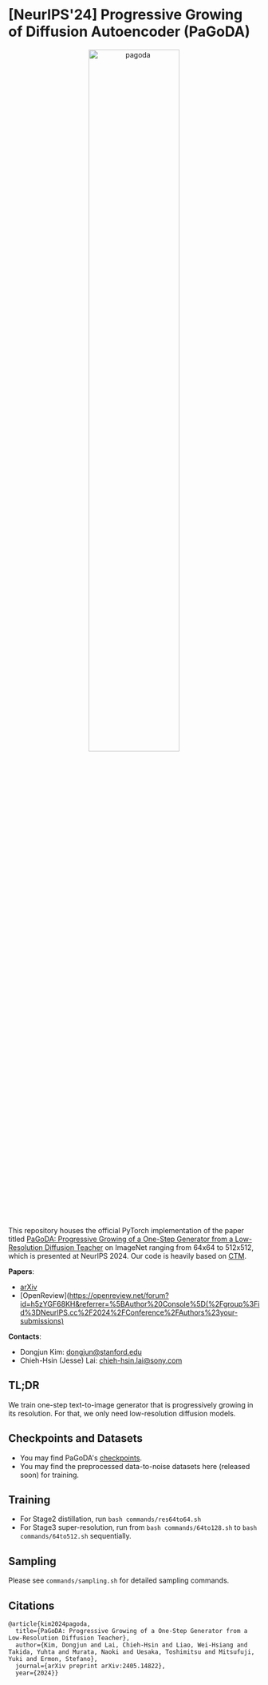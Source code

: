# [NeurIPS'24] Progressive Growing of Diffusion Autoencoder (PaGoDA)
<p align="center">
<img src="/assets/pagoda.png" alt="pagoda" width="60%"/>
</p>

This repository houses the official PyTorch implementation of the paper titled [PaGoDA: Progressive Growing of a One-Step Generator from a Low-Resolution Diffusion Teacher](https://arxiv.org/abs/2405.14822) on ImageNet ranging from 64x64 to 512x512, which is presented at NeurIPS 2024. Our code is heavily based on [CTM](https://github.com/sony/ctm).

**Papers**:
* [arXiv](https://arxiv.org/abs/2405.14822)
* [OpenReview](https://openreview.net/forum?id=h5zYGF68KH&referrer=%5BAuthor%20Console%5D(%2Fgroup%3Fid%3DNeurIPS.cc%2F2024%2FConference%2FAuthors%23your-submissions)


**Contacts**:
* Dongjun Kim: <a href="dongjun@stanford.edu">dongjun@stanford.edu</a>
* Chieh-Hsin (Jesse) Lai: <a href="chieh-hsin.lai@sony.com">chieh-hsin.lai@sony.com</a>

## TL;DR
We train one-step text-to-image generator that is progressively growing in its resolution. For that, we only need low-resolution diffusion models.

## Checkpoints and Datasets
- You may find PaGoDA's [checkpoints](https://drive.google.com/drive/folders/1tlm_DwPWcIIfF3s9qm_fHOeUjENTSOKx?usp=sharing).
- You may find the preprocessed data-to-noise datasets here (released soon) for training.

## Training
- For Stage2 distillation, run `bash commands/res64to64.sh`
- For Stage3 super-resolution, run from `bash commands/64to128.sh` to `bash commands/64to512.sh` sequentially. 

## Sampling

Please see `commands/sampling.sh` for detailed sampling commands.

## Citations

```
@article{kim2024pagoda,
  title={PaGoDA: Progressive Growing of a One-Step Generator from a Low-Resolution Diffusion Teacher},
  author={Kim, Dongjun and Lai, Chieh-Hsin and Liao, Wei-Hsiang and Takida, Yuhta and Murata, Naoki and Uesaka, Toshimitsu and Mitsufuji, Yuki and Ermon, Stefano},
  journal={arXiv preprint arXiv:2405.14822},
  year={2024}}
```
